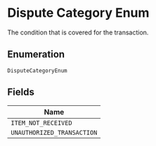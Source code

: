 
# Dispute Category Enum

The condition that is covered for the transaction.

## Enumeration

`DisputeCategoryEnum`

## Fields

| Name |
|  --- |
| `ITEM_NOT_RECEIVED` |
| `UNAUTHORIZED_TRANSACTION` |

